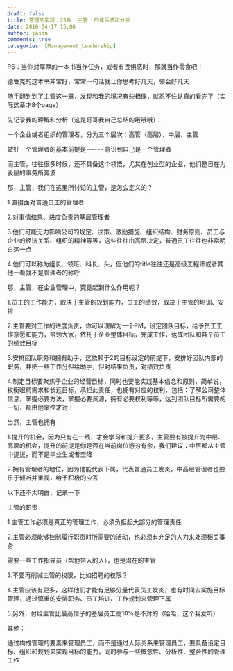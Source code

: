 ```yaml
---
draft: false
title: 管理的实践：25章  主管  的读后感和分析
date: 2016-04-17 15:06
author: jason
comments: true
categories: [Management_Leadership]
---
```

PS：当你对厚厚的一本书当作任务，或者有畏惧感时，那就当作零食吧！

德鲁克的这本书非常好，常常一句话就让你思考好几天，领会好几天

随手翻到到了主管这一章，发现和我的境况有些相像，就忍不住认真的看完了（实际这章才8个page）

先记录我的理解和分析（这是哥哥我自己总结的哦哦哦）：

一个企业或者组织的管理者，分为三个层次：高管（高层）、中层、主管

做好一个管理者的基本前提是------ 意识到自己是一个管理者

而主管，往往很多时候，还不具备这个领悟，尤其在创业型的企业，他们整日在为表层的事务所奔波

那，主管，我们在这里所讨论的主管，是怎么定义的？

1.直接面对普通员工的管理者

2.对事情结果、进度负责的基层管理者

3.他们可能无力影响公司的规定、决策、激励措施、组织结构、财务原则、员工与企业的经济关系、组织的精神等等，这些往往由高层决定，普通员工往往也非常明白这一点

4.他们可以称为组长、领班、科长、头，但他们的title往往还是高级工程师或者其他一看就不是管理者的称呼

那，主管，在企业管理中，究竟起到什么作用呢？

1.员工的工作能力，取决于主管的规划能力，员工的绩效，取决于主管的培训、安排

2.主管要对工作的进度负责，你可以理解为一个PM，设定团队目标，给予员工工作意愿和能力，带领大家，依托于企业整体目标，完成工作，达成团队和各个员工的绩效目标

3.安排团队职务和拥有助手，这依赖于2的目标设定的前提下，安排好团队内部的职务，并把一些工作分担给助手，但对结果负责，对绩效负责

4.制定目标要聚焦于企业的经营目标，同时也要能实践基本信念和原则，简单说，权衡眼前需求和长远目标，承担此责任，也拥有对应的权利，包括：了解公司整体信息，掌握必要方法，掌握必要资源，拥有必要权利等等，达到团队目标所需要的一切，都由他掌控才对！

当然，主管也拥有

1.提升的机会，因为只有在一线，才会学习和提升更多，主管要有被提升为中层、高层的机会，提升的前提是你是否在当前岗位游刃有余，我们建议：中层都从主管中提拔，而不是毕业生或者空降

2.拥有管理者的地位，因为他能代表下属，代表普通员工发炎，中高层管理者也要乐于倾听并重视，给予积极的应答

以下还不太明白，记录一下

主管的职责

1.主管工作必须是真正的管理工作，必须负担起大部分的管理责任

2.主管必须能够控制履行职责时所需要的活动，也必须有充足的人力来处理相关事务

需要一些工作指导员（帮他带人的人），也是潜在的主管

3.不要再削减主管的权限，比如招聘的权限？

4.主管应该有更多，这样他们才能有足够分量代表员工发炎，也有时间去实施目标管理，通过慎重的安排职务、员工培训、工作规划来管理下属

5.另外，付给主管比最高信子的基层员工高10%是不对的（哈哈，这个我爱听）

其他：

通过构成管理的要素来管理员工，而不是通过人际关系来管理员工，要具备设定目标、组织和规划来实现目标的能力，同时参与一些概念性、分析性、整合性的管理工作
